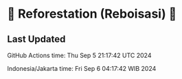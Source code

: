 
# 🌳 Reforestation (Reboisasi) 🌲

## Last Updated

GitHub Actions time: Thu Sep  5 21:17:42 UTC 2024

Indonesia/Jakarta time: Fri Sep  6 04:17:42 WIB 2024
